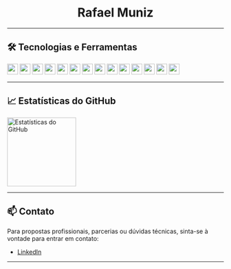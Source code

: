 <h1 align="center">Rafael Muniz</h1>

---

## 🛠 Tecnologias e Ferramentas

<p align="left">
  <img src="https://img.shields.io/badge/HTML-282C34?logo=html5&logoColor=E34F26" height="25" />
  <img src="https://img.shields.io/badge/CSS-282C34?logo=css3&logoColor=1572B6" height="25" />
  <img src="https://img.shields.io/badge/JavaScript-282C34?logo=javascript&logoColor=F7DF1E" height="25" />
  <img src="https://img.shields.io/badge/TypeScript-282C34?logo=typescript&logoColor=3178C6" height="25" />
  <img src="https://img.shields.io/badge/Python-282C34?logo=python&logoColor=ffdd54" height="25" />
  <img src="https://img.shields.io/badge/React-282C34?logo=react&logoColor=61DAFB" height="25" />
  <img src="https://img.shields.io/badge/Vue.js-282C34?logo=vuedotjs&logoColor=4FC08D" height="25" />
  <img src="https://img.shields.io/badge/Node.js-282C34?logo=node.js&logoColor=43853D" height="25" />
  <img src="https://img.shields.io/badge/Express-282C34?logo=express&logoColor=white" height="25" />
  <img src="https://img.shields.io/badge/Sequelize-282C34?logo=sequelize&logoColor=52B0E7" height="25" />
  <img src="https://img.shields.io/badge/MySQL-282C34?logo=mysql&logoColor=005C84" height="25" />
  <img src="https://img.shields.io/badge/Docker-282C34?logo=docker&logoColor=1D63ED" height="25" />
  <img src="https://img.shields.io/badge/Git-282C34?logo=git&logoColor=white" height="25" />
  <img src="https://img.shields.io/badge/Linux-282C34?logo=linux&logoColor=FCC624" height="25" />
</p>

---

## 📈 Estatísticas do GitHub

<p align="left">
  <img 
    src="https://github-readme-stats.vercel.app/api?username=rafamnz&count_private=true&show_icons=true&custom_title=Estatísticas%20do%20GitHub&hide=issues&theme=default"
    height="160"
    alt="Estatísticas do GitHub"
  />
</p>

---

## 📫 Contato

Para propostas profissionais, parcerias ou dúvidas técnicas, sinta-se à vontade para entrar em contato:

- [LinkedIn](https://www.linkedin.com/in/rafaelmnz/)

---
